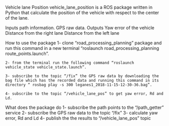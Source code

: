 Vehicle lane Position
	vehicle_lane_position is a ROS package written in Python that   calculate the position of the vehicle with respect to the center of the lane.

Inputs
path information.
GPS raw data.
Outputs
Yaw error of the vehicle
Distance from the right lane
Distance from the left lane 

How to use the package
	1- clone “road_processing_planning” package and run this command in a new terminal “roslaunch road_processing_planning route_points.launch”. 

	2- from the terminal run the following command “roslaunch vehicle_state vehicle_state.launch”. 
 	
	3- subscribe to the topic “/fix” the GPS raw data by downloading the bag file which has the recorded data and running this command in its directory “ rosbag play -s 300 leganes1_2018-11-15-12-30-36.bag”.
	
	4- subscribe to the topic “/vehicle_lane_pos” to get yaw error, Rd and Ld.

What does the package do
	1- subscribe the path points to the “/path_getter” service
	2- subscribe the GPS raw data to the topic “/fix”
	3- calculate yaw error, Rd and Ld
	4- publish the the results to “/vehicle_lane_pos”  topic

